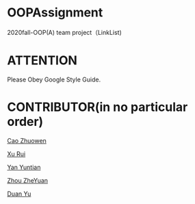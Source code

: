 # OOPAssignment
2020fall-OOP(A) team project（LinkList)

# ATTENTION
Please Obey Google Style Guide.

# CONTRIBUTOR(in no particular order)
[Cao Zhuowen](https://github.com/yuban00018)

[Xu Rui](https://github.com/DDTQ-1228)

[Yan Yuntian](https://github.com/Henry-Avery)

[Zhou ZheYuan](https://github.com/lonely-square)

[Duan Yu](https://github.com/Qeac)

